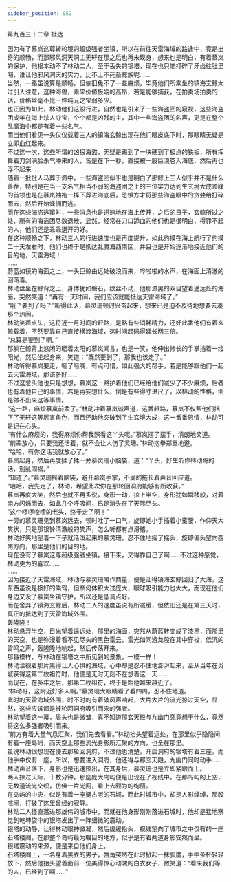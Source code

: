 ```yaml
---
sidebar_position: 852
---
```

 第九百三十二章 抵达


因为有了慕岚这尊转轮境的超级强者坐镇，所以在前往天雷海域的路途中，竟是出奇的顺畅，而那邪风洞天洞主无轩在那之后也再未现身，想来也是明白，有着慕岚的保护，他根本动不了林动二人，至于丢失的银塔，现在也只能打碎了牙齿往肚里咽，谁让他邪风洞天的实力，比不上不死圣鲸族呢……  
当然，一路虽说算是顺畅，但依旧免不了一些麻烦，毕竟他们所乘坐的镇海玄鲸太过引人注意，这种海兽，素来价值极端的高昂，若是能够捕获，在拍卖场拍卖的话，价格丝毫不比一件纯元之宝弱多少。  
也正因为如此，林动他们这般行进，自然也是引来了一些海盗团的窥视，这些海盗团成年在海上杀人夺宝，个个都是凶残的主，其中一些海盗团的名声，更是在整个乱魔海中都是有着一些名气。  
而当他们看见一头仅仅载着三人的镇海玄鲸出现在他们眼皮底下时，那眼睛无疑是立即血红起来。  
不过这一次，这些所谓的凶狠海盗，无疑是踢到了一块硬到了极点的铁板，所有挥舞着刀剑满脸杀气冲来的人，皆是在下一秒，直接被一股巨浪卷入海底，然后再也浮不起来……  
随着一批批人马葬于海中，一些海盗团似乎也是明白了那鲸上三人似乎并不是什么善茬，特别是在当一支名气相当不弱的海盗团之上的三位实力达到生玄境大成顶峰的首领也是在慕岚袖袍一挥下葬进海底后，恐惧方才将那些海盗眼中的贪婪给打碎而去，然后开始蜂拥而逃。  
而在这些海盗逃窜时，一些消息也是迅速地在海上传开，之后的日子，玄鲸所过之处，所有的海盗团尽数退散，显然，经常在刀口舔血的他们也是很明白，得罪不起的人，他们还是乖乖退开的好。  
在这种顺畅之下，林动三人的行进速度也是再度提升，如此约摸在海上航行了约摸二十天左右时，他们也终于是抵达乱魔海西南区，并且也是开始逐渐地接近他们的目的地，天雷海域！  
……  
蔚蓝如镜的海面之上，一头巨鲸由远处破浪而来，哗啦啦的水声，在海面上清澈的回荡着。  
林动盘坐在鲸背之上，身体犹如磐石，纹丝不动，他那漆黑的双目望着遥远处的海面，突然笑道：“再有一天时间，我们应该就能抵达天雷海域了。”  
“哦？要到了吗？”听得此话，慕灵珊顿时兴奋起来，想来已是迫不及待地想要去凑那个热闹。  
林动笑着点头，这将近一月时间的赶路，是略有些消耗精力，还好此番他们有着玄鲸载着，不然要靠自己直接横渡海域，这时间起码得延长两三倍。  
“总算是要到了啊。”  
那躺在鲸背上悠闲的晒着太阳的慕岚闻言，也是一笑，他伸出修长的手掌挡着一缕阳光，然后坐起身来，笑道：“既然要到了，那我也该走了。”  
林动听得慕岚要走，咂了咂嘴，有点可惜，如此强大的帮手，若是能够跟他们一起去天雷海域，那该多好……  
不过这念头他也只是想想，慕岚这一路护着他们已经给他们减少了不少麻烦，后者也有着他自己的事情，若是再妄想什么，倒是有些得寸进尺了，以林动的性格，倒是做不出来这等事情。  
“这一路，麻烦慕岚前辈了。”林动冲着慕岚诚声道，这番赶路，慕岚不仅帮他们挡下了无轩这等厉害角色，而且还助他突破到了生玄境大成，这一番番恩情，林动可是记在心头。  
“有什么麻烦的，我得麻烦你帮我照看这丫头呢。”慕岚摆了摆手，清朗地笑道。  
“前辈放心，只要我还活着，就不会让人伤了灵珊。”林动抱拳郑重地道。  
“哈哈，有你这话我就放心了。”  
慕岚起身，然后再度揉了揉一旁慕灵珊小脑袋，道：“丫头，好生听你林动哥的话，别乱闯祸。”  
“知道了。”慕灵珊摇着脑袋，避开慕岚手掌，不满的拖长着声音回应道。  
“哈哈，我先走了，林动，希望此次你在那轮回洞府能够有所收获。”  
慕岚再度大笑，然后也就不再多说，身形一动，掠上半空，身形犹如瞬移般，对着南方闪烁而去，如此几个呼吸间，已是消失在了天际尽头。  
“这个啰啰唆嗦的老头，终于走了啊！”  
一旁的慕灵珊见到慕岚远去，顿时吐了一口气，旋即她小手插着小蛮腰，作仰天大笑状，只是那银铃清澈般的笑声，怎么听都有点滑稽。  
林动好笑地望着一下子就活泼起来的慕灵珊，忍不住地摇了摇头，旋即偏头望向西南方向，那里是他们的目的地。  
现在没有了慕岚这尊超级强者坐镇，接下来，又得靠自己了啊……不过这种感觉，林动更为的喜欢……  
……  
因为接近了天雷海域，林动与慕灵珊略作商量，便是让得镇海玄鲸回归了大海，这东西虽说是极好的乘驾，但奈何体积太过庞大，眼球吸引能力也太大，而现在他们身边又没了慕岚坐镇守护，所以还是低调点好。  
而在舍弃了镇海玄鲸后，林动二人的速度虽说有所减缓，但依旧还是在第三天时，真正的抵达到了天雷海域外围。  
轰隆隆！  
林动悬浮半空，目光望着遥远处，那里的海面，突然从蔚蓝转变成了漆黑，而那里的天空，也是弥漫着看不见尽头的黑色雷云，雷光如同游龙般在其中穿梭，低沉的雷鸣之声，轰隆隆地响起，然后传荡开来。  
那番模样，与林动在银塔之中所见到的景象，一模一样！  
林动注视着那片黑得让人心惧的海域，心中却是忍不住地澎湃起来，至从当年在炎城获得这第二枚祖符时，他便是无时无刻不在想着这一天……  
而现在，在多年之后，那第二枚祖符，终于是距他越来越近了。  
“林动哥，这附近好多人啊。”慕灵珊大眼睛看了看四周，忍不住地道。  
此时的天雷海域外围，时不时的有着破风声响起，大片大片的流光掠过天空，显然，这些应该都是被轮回洞府吸引而来的强者。  
林动望着这一幕，眉头也是微皱，真不知道那玄天殿与九幽门究竟想干什么，竟然将这么多强者吸引而来。  
“前方有着大量气息汇聚，我们先去看看。”林动抬头望着远处，在那里似乎隐隐间有着一座岛屿，而天空上那些流光身影所汇聚的方向，也全在那里。  
虽说林动很想现在便去那轮回洞府，不过他也清楚，开启洞府的银塔有着三座，而他手中仅有一座，所以，想要进入洞府，他还得与那玄天殿，九幽门同时动手……  
林动声音落下，身影也是迅速掠出，在其身后，慕灵珊也是立即紧跟而上。  
两人掠过天际，十数分钟，那座庞大岛屿便是出现在了视线中，在那岛屿的上空，无数道流光交织，仿佛一片光网，看上去颇为的绚丽。  
在岛屿的中央，似是有着一座挺古老的石城，而此时城市中，却是人影绰绰，那股喧闹，打破了这里曾经的寂静。  
林动二人径直落进那雄伟的城市中，而就在他身形刚刚落进石城时，他却是猛地察觉到乾坤袋中的银塔发出了一阵细微的震动。  
银塔的动静，让得林动眼神微凝，然后缓缓抬头，视线望向了城市之中仅有的一座石塔楼阁，在那整个岛屿最为瞩目的地方，似乎是有着两道身影安然而坐。  
银塔震动的来源，便是来自他们身上。  
石塔楼阁上，一名身着黑衣的男子，唇角突然在此时掀起一抹弧度，手中茶杯轻轻放下，然后他抬头望着面前一位美得惊心动魄的白衣女子，微笑道：“看来我们等的人，已经到了啊……”  
  
  
